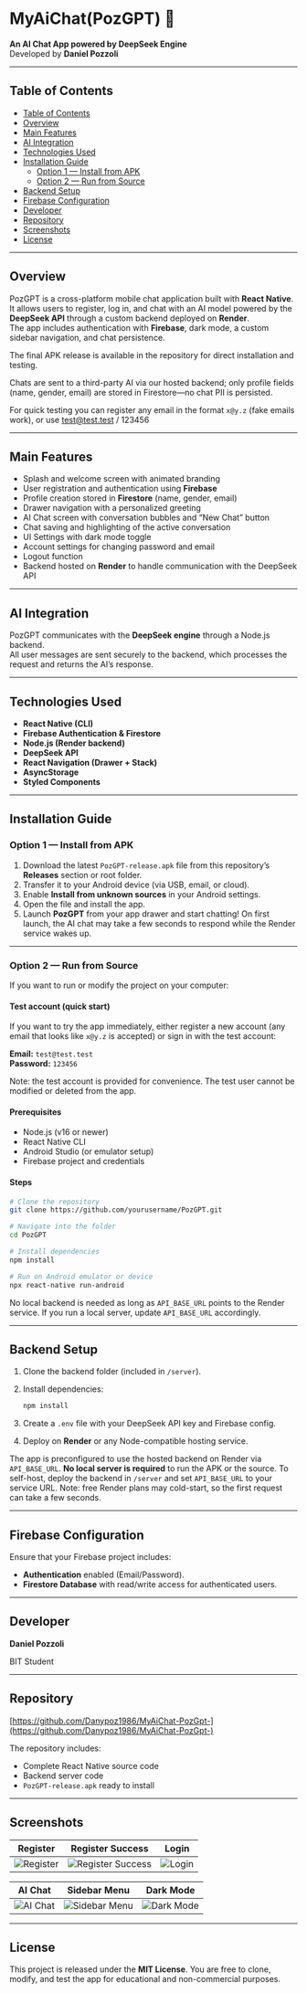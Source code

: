 # MyAiChat(PozGPT) 🤖  
**An AI Chat App powered by DeepSeek Engine**  
Developed by **Daniel Pozzoli**

---

## Table of Contents
- [Table of Contents](#table-of-contents)
- [Overview](#overview)
- [Main Features](#main-features)
- [AI Integration](#ai-integration)
- [Technologies Used](#technologies-used)
- [Installation Guide](#installation-guide)
  - [Option 1 — Install from APK](#option-1--install-from-apk)
  - [Option 2 — Run from Source](#option-2--run-from-source)
- [Backend Setup](#backend-setup)
- [Firebase Configuration](#firebase-configuration)
- [Developer](#developer)
- [Repository](#repository)
- [Screenshots](#screenshots)
- [License](#license)

---

## Overview  
PozGPT is a cross-platform mobile chat application built with **React Native**.  
It allows users to register, log in, and chat with an AI model powered by the **DeepSeek API** through a custom backend deployed on **Render**.  
The app includes authentication with **Firebase**, dark mode, a custom sidebar navigation, and chat persistence.

The final APK release is available in the repository for direct installation and testing.

Chats are sent to a third-party AI via our hosted backend; only profile fields (name, gender, email) are stored in Firestore—no chat PII is persisted.

For quick testing you can register any email in the format `x@y.z` (fake emails work), or use test@test.test / 123456

---

## Main Features  
- Splash and welcome screen with animated branding  
- User registration and authentication using **Firebase**  
- Profile creation stored in **Firestore** (name, gender, email)  
- Drawer navigation with a personalized greeting  
- AI Chat screen with conversation bubbles and “New Chat” button  
- Chat saving and highlighting of the active conversation  
- UI Settings with dark mode toggle  
- Account settings for changing password and email  
- Logout function  
- Backend hosted on **Render** to handle communication with the DeepSeek API  

---

## AI Integration  
PozGPT communicates with the **DeepSeek engine** through a Node.js backend.  
All user messages are sent securely to the backend, which processes the request and returns the AI’s response.

---

## Technologies Used  
- **React Native (CLI)**  
- **Firebase Authentication & Firestore**  
- **Node.js (Render backend)**  
- **DeepSeek API**  
- **React Navigation (Drawer + Stack)**  
- **AsyncStorage**  
- **Styled Components**  

---

## Installation Guide  

### Option 1 — Install from APK  
1. Download the latest `PozGPT-release.apk` file from this repository’s **Releases** section or root folder.  
2. Transfer it to your Android device (via USB, email, or cloud).  
3. Enable **Install from unknown sources** in your Android settings.  
4. Open the file and install the app.  
5. Launch **PozGPT** from your app drawer and start chatting! On first launch, the AI chat may take a few seconds to respond while the Render service wakes up.

---

### Option 2 — Run from Source  
If you want to run or modify the project on your computer:

#### Test account (quick start)
If you want to try the app immediately, either register a new account (any email that looks like `x@y.z` is accepted) or sign in with the test account:

**Email:** `test@test.test`  
**Password:** `123456`

Note: the test account is provided for convenience. The test user cannot be modified or deleted from the app.

#### Prerequisites  
- Node.js (v16 or newer)  
- React Native CLI  
- Android Studio (or emulator setup)  
- Firebase project and credentials  

#### Steps  
```bash
# Clone the repository
git clone https://github.com/yourusername/PozGPT.git

# Navigate into the folder
cd PozGPT

# Install dependencies
npm install

# Run on Android emulator or device
npx react-native run-android
```

No local backend is needed as long as `API_BASE_URL` points to the Render service. If you run a local server, update `API_BASE_URL` accordingly. 

---

## Backend Setup
1. Clone the backend folder (included in `/server`).
2. Install dependencies:
   
    ```bash
    npm install
    ```
3. Create a `.env` file with your DeepSeek API key and Firebase config.
4. Deploy on **Render** or any Node-compatible hosting service.

The app is preconfigured to use the hosted backend on Render via `API_BASE_URL`. **No local server is required** to run the APK or the source. To self-host, deploy the backend in `/server` and set `API_BASE_URL` to your service URL. Note: free Render plans may cold-start, so the first request can take a few seconds.
   
---   

## Firebase Configuration
Ensure that your Firebase project includes:
- **Authentication** enabled (Email/Password).
- **Firestore Database** with read/write access for authenticated users.

---

## Developer
**Daniel Pozzoli**

BIT Student

---

## Repository
[https://github.com/Danypoz1986/MyAiChat-PozGpt-](https://github.com/Danypoz1986/MyAiChat-PozGpt-)

The repository includes:
- Complete React Native source code
- Backend server code
- `PozGPT-release.apk` ready to install

---

## Screenshots

| Register | Register Success | Login |
|-------|------|-----------|
| ![Register](screenshots/register.png) | ![Register Success](screenshots/register%20success.png) | ![Login](screenshots/login.png) |

| AI Chat | Sidebar Menu | Dark Mode |
|-----------|---------|---------------|   
| ![AI Chat](screenshots/AI%20Chat.png) | ![Sidebar Menu](screenshots/Sidebar%20Menu.png) | ![Dark Mode](screenshots/Dark%20Mode.png) |

---

## License
This project is released under the **MIT License**.
You are free to clone, modify, and test the app for educational and non-commercial purposes.